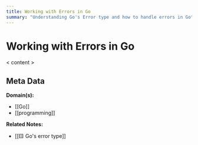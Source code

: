```yaml
---
title: Working with Errors in Go
summary: "Understanding Go's Error type and how to handle errors in Go"
---
```


# Working with Errors in Go

< content >


## Meta Data

**Domain(s):**
- [[Go]]
- [[programming]]

**Related Notes:**
- [[🟨 Go's error type]]
